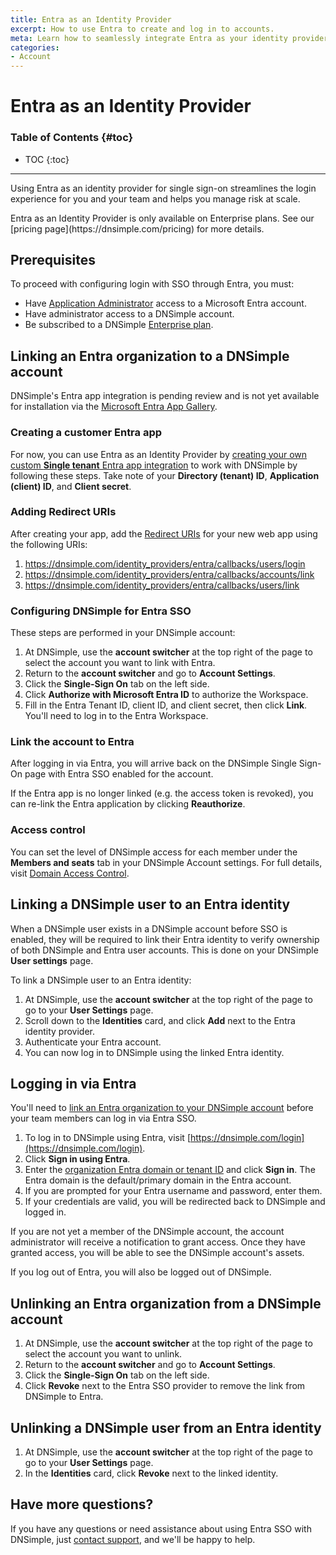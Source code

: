 ```yaml
---
title: Entra as an Identity Provider
excerpt: How to use Entra to create and log in to accounts.
meta: Learn how to seamlessly integrate Entra as your identity provider for account creation and secure logins, enhancing your user experience and security.
categories:
- Account
---
```


# Entra as an Identity Provider

### Table of Contents {#toc}

* TOC
{:toc}

---

Using Entra as an identity provider for single sign-on streamlines the login experience for you and your team and helps you manage risk at scale.

<info>
Entra as an Identity Provider is only available on Enterprise plans. See our [pricing page](https://dnsimple.com/pricing) for more details.
</info>

## Prerequisites

To proceed with configuring login with SSO through Entra, you must:

- Have [Application Administrator](https://learn.microsoft.com/en-us/entra/identity/role-based-access-control/permissions-reference#application-administrator) access to a Microsoft Entra account.
- Have administrator access to a DNSimple account.
- Be subscribed to a DNSimple [Enterprise plan](https://dnsimple.com/enterprises).

## Linking an Entra organization to a DNSimple account

DNSimple's Entra app integration is pending review and is not yet available for installation via the [Microsoft Entra App Gallery](https://www.microsoft.com/en-us/security/business/identity-access/microsoft-entra-integrated-apps).

### Creating a customer Entra app

For now, you can use Entra as an Identity Provider by [creating your own custom **Single tenant** Entra app integration](https://docs.azure.cn/en-us/data-explorer/kusto/access-control/provision-entra-id-app?view=microsoft-fabric&tabs=portal) to work with DNSimple by following these steps. Take note of your **Directory (tenant) ID**, **Application (client) ID**, and **Client secret**.

### Adding Redirect URIs

After creating your app, add the [Redirect URIs](https://learn.microsoft.com/en-us/entra/identity-platform/how-to-add-redirect-uri) for your new web app using the following URIs:
1. https://dnsimple.com/identity_providers/entra/callbacks/users/login
1. https://dnsimple.com/identity_providers/entra/callbacks/accounts/link
1. https://dnsimple.com/identity_providers/entra/callbacks/users/link

### Configuring DNSimple for Entra SSO

These steps are performed in your DNSimple account:

1. At DNSimple, use the **account switcher** at the top right of the page to select the account you want to link with Entra.
1. Return to the **account switcher** and go to **Account Settings**.
1. Click the **Single-Sign On** tab on the left side.
1. Click **Authorize with Microsoft Entra ID** to authorize the Workspace.
1. Fill in the Entra Tenant ID, client ID, and client secret, then click **Link**. You'll need to log in to the Entra Workspace.

### Link the account to Entra

After logging in via Entra, you will arrive back on the DNSimple Single Sign-On page with Entra SSO enabled for the account.

If the Entra app is no longer linked (e.g. the access token is revoked), you can re-link the Entra application by clicking **Reauthorize**.

### Access control

You can set the level of DNSimple access for each member under the **Members and seats** tab in your DNSimple Account settings. For full details, visit [Domain Access Control](/articles/domain-access-control/).

## Linking a DNSimple user to an Entra identity

When a DNSimple user exists in a DNSimple account before SSO is enabled, they will be required to link their Entra identity to verify ownership of both DNSimple and Entra user accounts. This is done on your DNSimple **User settings** page.

To link a DNSimple user to an Entra identity:
1. At DNSimple, use the **account switcher** at the top right of the page to go to your **User Settings** page.
1. Scroll down to the **Identities** card, and click **Add** next to the Entra identity provider.
1. Authenticate your Entra account.
1. You can now log in to DNSimple using the linked Entra identity.

## Logging in via Entra

You'll need to [link an Entra organization to your DNSimple account](#linking-an-entra-organization-to-a-dnsimple-account) before your team members can log in via Entra SSO.
1. To log in to DNSimple using Entra, visit [https://dnsimple.com/login](https://dnsimple.com/login).
1. Click **Sign in using Entra**.
1. Enter the [organization Entra domain or tenant ID](https://learn.microsoft.com/en-us/partner-center/account-settings/find-ids-and-domain-names#find-the-microsoft-entra-tenant-id-and-primary-domain-name) and click **Sign in**. The Entra domain is the default/primary domain in the Entra account.
1. If you are prompted for your Entra username and password, enter them.
1. If your credentials are valid, you will be redirected back to DNSimple and logged in.

<info>
If you are not yet a member of the DNSimple account, the account administrator will receive a notification to grant access. Once they have granted access, you will be able to see the DNSimple account's assets.

If you log out of Entra, you will also be logged out of DNSimple.
</info>

## Unlinking an Entra organization from a DNSimple account

1. At DNSimple, use the **account switcher** at the top right of the page to select the account you want to unlink. 
2. Return to the **account switcher** and go to **Account Settings**. 
3. Click the **Single-Sign On** tab on the left side. 
4. Click **Revoke** next to the Entra SSO provider to remove the link from DNSimple to Entra.

## Unlinking a DNSimple user from an Entra identity

1. At DNSimple, use the **account switcher** at the top right of the page to go to your **User Settings** page.
1. In the **Identities** card, click **Revoke** next to the linked identity.

## Have more questions?

If you have any questions or need assistance about using Entra SSO with DNSimple, just [contact support](https://dnsimple.com/feedback), and we'll be happy to help.
